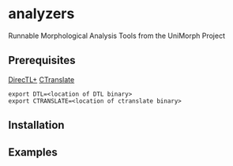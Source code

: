 # analyzers
Runnable Morphological Analysis Tools from the UniMorph Project

## Prerequisites

[DirecTL+](https://github.com/GarrettNicolai/DTL)
[CTranslate](https://github.com/OpenNMT/CTranslate)

```
export DTL=<location of DTL binary>
export CTRANSLATE=<location of ctranslate binary>
```

## Installation


## Examples

